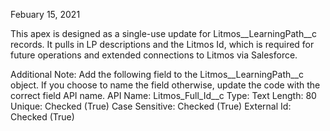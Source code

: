 Febuary 15, 2021

This apex is designed as a single-use update for Litmos__LearningPath__c records. It pulls in LP descriptions and the Litmos Id, which is required for future operations and extended connections to Litmos via Salesforce.

Additional Note:
Add the following field to the Litmos__LearningPath__c object. If you choose to name the field otherwise, update the code with the correct field API name.
API Name: Litmos_Full_Id__c
Type: Text
Length: 80
Unique: Checked (True)
Case Sensitive: Checked (True)
External Id: Checked (True)
